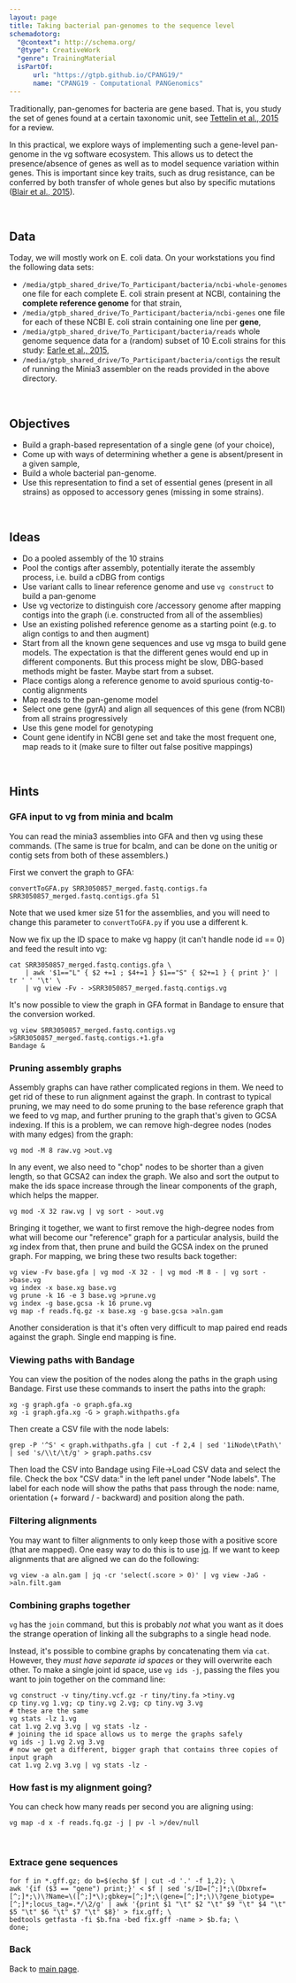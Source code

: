 ```yaml
---
layout: page
title: Taking bacterial pan-genomes to the sequence level
schemadotorg:
  "@context": http://schema.org/
  "@type": CreativeWork
  "genre": TrainingMaterial
  isPartOf:
      url: "https://gtpb.github.io/CPANG19/"
      name: "CPANG19 - Computational PANGenomics"
---
```


Traditionally, pan-genomes for bacteria are gene based. That is, you study the set of genes found at a certain taxonomic unit, see [Tettelin et al., 2015](http://dx.doi.org/10.1016/j.mib.2014.11.016) for a review.

In this practical, we explore ways of implementing such a gene-level pan-genome in the vg software ecosystem. This allows us to detect the presence/absence of genes as well as to model sequence variation within genes. This is important since key traits, such as drug resistance, can be conferred by both transfer of whole genes but also by specific mutations ([Blair et al., 2015](http://dx.doi.org/10.1038/nrmicro3380)).

<br/>

## Data
Today, we will mostly work on E. coli data. On your workstations you find the following data sets:

- `/media/gtpb_shared_drive/To_Participant/bacteria/ncbi-whole-genomes` one file for each complete E. coli strain present at NCBI, containing the **complete reference genome** for that strain,
- `/media/gtpb_shared_drive/To_Participant/bacteria/ncbi-genes` one file for each of these NCBI E. coli strain containing one line per **gene**,
- `/media/gtpb_shared_drive/To_Participant/bacteria/reads` whole genome sequence data for a (random) subset of 10 E.coli strains for this study: [Earle et al., 2015](http://dx.doi.org/10.1038/nmicrobiol.2016.41),
- `/media/gtpb_shared_drive/To_Participant/bacteria/contigs` the result of running the Minia3 assembler on the reads provided in the above directory.

<br/>

## Objectives
- Build a graph-based representation of a single gene (of your choice),
- Come up with ways of determining whether a gene is absent/present in a given sample,
- Build a whole bacterial pan-genome.
- Use this representation to find a set of essential genes (present in all strains) as opposed to accessory genes (missing in some strains).

<br/>

## Ideas
- Do a pooled assembly of the 10 strains
- Pool the contigs after assembly, potentially iterate the assembly process, i.e. build a cDBG from contigs
- Use variant calls to linear reference genome and use `vg construct` to build a pan-genome
- Use vg vectorize to distinguish core /accessory genome after mapping contigs into the graph (i.e. constructed from all of the assemblies)
- Use an existing polished reference genome as a starting point (e.g. to align contigs to and then augment)
- Start from all the known gene sequences and use vg msga to build gene models. The expectation is that the different genes would end up in different components. But this process might be slow, DBG-based methods might be faster. Maybe start from a subset.
- Place contigs along a reference genome to avoid spurious contig-to-contig alignments
- Map reads to the pan-genome model
- Select one gene (gyrA) and align all sequences of this gene (from NCBI) from all strains progressively
- Use this gene model for genotyping
- Count gene identify in NCBI gene set and take the most frequent one, map reads to it (make sure to filter out false positive mappings)

<br/>

## Hints


### GFA input to vg from minia and bcalm

You can read the minia3 assemblies into GFA and then vg using these commands. (The same is true for bcalm, and can be done on the unitig or contig sets from both of these assemblers.)

First we convert the graph to GFA:

```
convertToGFA.py SRR3050857_merged.fastq.contigs.fa SRR3050857_merged.fastq.contigs.gfa 51
```

Note that we used kmer size 51 for the assemblies, and you will need to change this parameter to `convertToGFA.py` if you use a different k.

Now we fix up the ID space to make vg happy (it can't handle node id == 0) and feed the result into vg:

```
cat SRR3050857_merged.fastq.contigs.gfa \
    | awk '$1=="L" { $2 +=1 ; $4+=1 } $1=="S" { $2+=1 } { print }' | tr ' ' '\t' \
    | vg view -Fv - >SRR3050857_merged.fastq.contigs.vg
```

It's now possible to view the graph in GFA format in Bandage to ensure that the conversion worked.

```
vg view SRR3050857_merged.fastq.contigs.vg >SRR3050857_merged.fastq.contigs.+1.gfa
Bandage &
```

### Pruning assembly graphs

Assembly graphs can have rather complicated regions in them. We need to get rid of these to run alignment against the graph.
In contrast to typical pruning, we may need to do some pruning to the base reference graph that we feed to vg map, and further pruning to the graph that's given to GCSA indexing.
If this is a problem, we can remove high-degree nodes (nodes with many edges) from the graph:

```
vg mod -M 8 raw.vg >out.vg
```

In any event, we also need to "chop" nodes to be shorter than a given length, so that GCSA2 can index the graph.
We also and sort the output to make the ids space increase through the linear components of the graph, which helps the mapper.

```
vg mod -X 32 raw.vg | vg sort - >out.vg
```

Bringing it together, we want to first remove the high-degree nodes from what will become our "reference" graph for a particular analysis, build the xg index from that, then prune and build the GCSA index on the pruned graph.
For mapping, we bring these two results back together:

```
vg view -Fv base.gfa | vg mod -X 32 - | vg mod -M 8 - | vg sort - >base.vg
vg index -x base.xg base.vg
vg prune -k 16 -e 3 base.vg >prune.vg
vg index -g base.gcsa -k 16 prune.vg
vg map -f reads.fq.gz -x base.xg -g base.gcsa >aln.gam
```

Another consideration is that it's often very difficult to map paired end reads against the graph.
Single end mapping is fine.

### Viewing paths with Bandage

You can view the position of the nodes along the paths in the graph using Bandage. First use these commands to insert the paths into the graph:

	xg -g graph.gfa -o graph.gfa.xg
	xg -i graph.gfa.xg -G > graph.withpaths.gfa

Then create a CSV file with the node labels:

	grep -P '^S' < graph.withpaths.gfa | cut -f 2,4 | sed '1iNode\tPath\' | sed 's/\\t/\t/g' > graph.paths.csv

Then load the CSV into Bandage using File->Load CSV data and select the file. Check the box "CSV data:" in the left panel under "Node labels". The label for each node will show the paths that pass through the node: name, orientation (+ forward / - backward) and position along the path.

### Filtering alignments

You may want to filter alignments to only keep those with a positive score (that are mapped). One easy way to do this is to use [jq](https://stedolan.github.io/jq/). If we want to keep alignments that are aligned we can do the following:

```
vg view -a aln.gam | jq -cr 'select(.score > 0)' | vg view -JaG - >aln.filt.gam
```

### Combining graphs together

`vg` has the `join` command, but this is probably _not_ what you want as it does the strange operation of linking all the subgraphs to a single head node.

Instead, it's possible to combine graphs by concatenating them via `cat`. However, they _must have separate id spaces_ or they will overwrite each other. To make a single joint id space, use `vg ids -j`, passing the files you want to join together on the command line:

```
vg construct -v tiny/tiny.vcf.gz -r tiny/tiny.fa >tiny.vg
cp tiny.vg 1.vg; cp tiny.vg 2.vg; cp tiny.vg 3.vg
# these are the same
vg stats -lz 1.vg
cat 1.vg 2.vg 3.vg | vg stats -lz -
# joining the id space allows us to merge the graphs safely
vg ids -j 1.vg 2.vg 3.vg
# now we get a different, bigger graph that contains three copies of input graph
cat 1.vg 2.vg 3.vg | vg stats -lz -
```

### How fast is my alignment going?

You can check how many reads per second you are aligning using:

```
vg map -d x -f reads.fq.gz -j | pv -l >/dev/null
```

<br/>

### Extrace gene sequences

	for f in *.gff.gz; do b=$(echo $f | cut -d '.' -f 1,2); \
	awk '{if ($3 == "gene") print;}' < $f | sed 's/ID=[^;]*;\(Dbxref=[^;]*;\)\?Name=\([^;]*\);gbkey=[^;]*;\(gene=[^;]*;\)\?gene_biotype=[^;]*;locus_tag=.*/\2/g' | awk '{print $1 "\t" $2 "\t" $9 "\t" $4 "\t" $5 "\t" $6 "\t" $7 "\t" $8}' > fix.gff; \
	bedtools getfasta -fi $b.fna -bed fix.gff -name > $b.fa; \
	done;

### Back

Back to [main page](../index.md).
